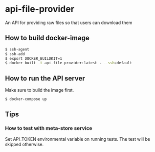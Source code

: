 # api-file-provider

An API for providing raw files so that users can download them

## How to build docker-image
```bash
$ ssh-agent
$ ssh-add
$ export DOCKER_BUILDKIT=1
$ docker built -t api-file-provider:latest . --ssh=default

```

## How to run the API server
Make sure to build the image first.
```bash
$ docker-compose up

```

## Tips

### How to test with meta-store service

Set API_TOKEN environmental variable on running tests. The test will be skipped otherwise.
